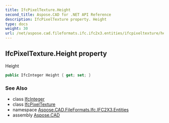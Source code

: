 ```yaml
---
title: IfcPixelTexture.Height
second_title: Aspose.CAD for .NET API Reference
description: IfcPixelTexture property. Height
type: docs
weight: 30
url: /net/aspose.cad.fileformats.ifc.ifc2x3.entities/ifcpixeltexture/height/
---
```

## IfcPixelTexture.Height property

Height

```csharp
public IfcInteger Height { get; set; }
```

### See Also

* class [IfcInteger](../../../aspose.cad.fileformats.ifc.ifc2x3.types/ifcinteger/)
* class [IfcPixelTexture](../)
* namespace [Aspose.CAD.FileFormats.Ifc.IFC2X3.Entities](../../ifcpixeltexture/)
* assembly [Aspose.CAD](../../../)


